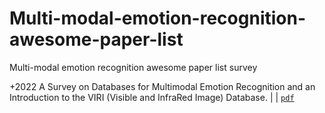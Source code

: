# Multi-modal-emotion-recognition-awesome-paper-list
Multi-modal emotion recognition awesome paper list 
survey 


+2022 A Survey on Databases for Multimodal Emotion Recognition and an Introduction to the VIRI (Visible and InfraRed Image) Database. | | [`pdf`](https://www.mdpi.com/2414-4088/6/6/47/htm)
